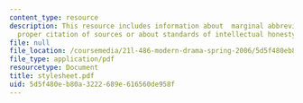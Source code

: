 ```yaml
---
content_type: resource
description: This resource includes information about  marginal abbreviations and
  proper citation of sources or about standards of intellectual honesty.
file: null
file_location: /coursemedia/21l-486-modern-drama-spring-2006/5d5f480eb80a3222689e616560de958f_stylesheet.pdf
file_type: application/pdf
resourcetype: Document
title: stylesheet.pdf
uid: 5d5f480e-b80a-3222-689e-616560de958f
---
```

